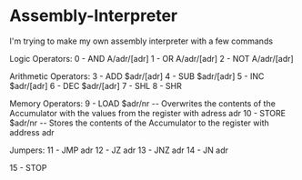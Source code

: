 # Assembly-Interpreter
I'm trying to make my own assembly interpreter with a few commands

Logic Operators:
 0 - AND  A/adr/[adr]
 1 - OR   A/adr/[adr]
 2 - NOT  A/adr/[adr]

Arithmetic Operators:
 3 - ADD  $adr/[adr]
 4 - SUB  $adr/[adr]
 5 - INC  $adr/[adr]
 6 - DEC  $adr/[adr]
 7 - SHL 
 8 - SHR 

Memory Operators:
 9 - LOAD   $adr/nr  -- Overwrites the contents of the Accumulator with the values from the register with adress adr
10 - STORE  $adr/nr  -- Stores the contents of the Accumulator to the register with address adr

Jumpers:
11 - JMP  adr
12 - JZ   adr
13 - JNZ  adr
14 - JN   adr

15 - STOP
